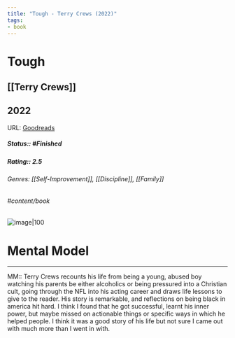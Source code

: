 ```yaml
---
title: "Tough - Terry Crews (2022)"
tags: 
- book
---
```

# Tough
## [[Terry Crews]]
## 2022
URL: [Goodreads](https://www.goodreads.com/search?qid=&q=9780593329818)
##### Status:: #Finished
##### Rating:: 2.5
###### Genres: [[Self-Improvement]], [[Discipline]], [[Family]]
###### #content/book 

![image|100](https://books.google.com/books/content?id=cqw5EAAAQBAJ&printsec=frontcover&img=1&zoom=1&edge=curl&source=gbs_api)

# Mental Model
---
MM:: Terry Crews recounts his life from being a young, abused boy watching his parents be either alcoholics or being pressured into a Christian cult, going through the NFL into his acting career and draws life lessons to give to the reader. His story is remarkable, and reflections on being black in america hit hard. I think I found that he got successful, learnt his inner power, but maybe missed on actionable things or specific ways in which he helped people. I think it was a good story of his life but not sure I came out with much more than I went in with.